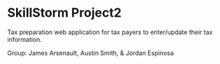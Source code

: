 # SkillStorm Project2

Tax preparation web application for tax payers to enter/update their tax information.

Group: James Arsenault, Austin Smith, & Jordan Espinosa
